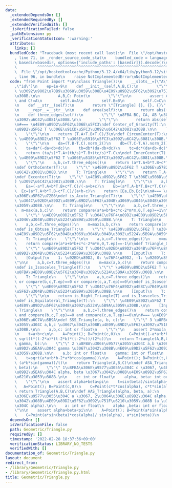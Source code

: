 ```yaml
---
data:
  _extendedDependsOn: []
  _extendedRequiredBy: []
  _extendedVerifiedWith: []
  _isVerificationFailed: false
  _pathExtension: py
  _verificationStatusIcon: ':warning:'
  attributes:
    links: []
  bundledCode: "Traceback (most recent call last):\n  File \"/opt/hostedtoolcache/Python/3.12.4/x64/lib/python3.12/site-packages/onlinejudge_verify/documentation/build.py\"\
    , line 71, in _render_source_code_stat\n    bundled_code = language.bundle(stat.path,\
    \ basedir=basedir, options={'include_paths': [basedir]}).decode()\n          \
    \         ^^^^^^^^^^^^^^^^^^^^^^^^^^^^^^^^^^^^^^^^^^^^^^^^^^^^^^^^^^^^^^^^^^^^^^^^^^^^^^^^^\n\
    \  File \"/opt/hostedtoolcache/Python/3.12.4/x64/lib/python3.12/site-packages/onlinejudge_verify/languages/python.py\"\
    , line 96, in bundle\n    raise NotImplementedError\nNotImplementedError\n"
  code: "from Point import *\n\nclass Triangle():\n    __slots__=[\"A\",\"B\",\"C\"\
    ,\"id\"]\n    ep=1e-9\n    def __init__(self,A,B,C):\n        \"\"\" 3\u70B9 A,B,C\
    \ \u3092\u9802\u70B9\u3068\u3059\u308B\u4E09\u89D2\u5F62\u3092\u751F\u6210\u3059\
    \u308B.\n\n        A,B,C: Point\n        \"\"\"\n\n        assert A!=B and B!=C\
    \ and C!=A\n        self.A=A\n        self.B=B\n        self.C=C\n        self.id=6\n\
    \n    def __str__(self):\n        return \"[Triangle] {}, {}, {}\".format(self.A,self.B,self.C)\n\
    \n    __repr__=__str__\n\n    def area(self):\n        return abs((self.B-self.A).det(self.C-self.A)/2)\n\
    \n    def three_edges(self):\n        \"\"\" \u8FBA BC, CA, AB \u306E\u9577\u3055\
    \u3092\u6C42\u3081\u308B.\n\n        \"\"\"\n        return abs(self.B-self.C),abs(self.C-self.A),abs(self.A-self.B)\n\
    \n#=== \u4E09\u89D2\u5F62\u306E\u5FC3\ndef Center_of_Gravity(T):\n    \"\"\" \u4E09\
    \u89D2\u5F62 T \u306E\u91CD\u5FC3\u3092\u6C42\u3081\u308B.\n\n    T: Triangle\n\
    \    \"\"\"\n\n    return (T.A+T.B+T.C)/3\n\ndef CircumCenter(T):\n    \"\"\"\
    \ \u4E09\u89D2\u5F62 T \u306E\u5916\u5FC3\u3092\u6C42\u3081\u308B.\n\n    T: Triangle\n\
    \    \"\"\"\n\n    da=(T.B-T.C).norm_2()\n    db=(T.C-T.A).norm_2()\n    dc=(T.A-T.B).norm_2()\n\
    \    ta=da*(-da+db+dc)\n    tb=db*(da-db+dc)\n    tc=dc*(da+db-dc)\n    s=ta+tb+tc\n\
    \    return (ta/s)*T.A+(tb/s)*T.B+(tc/s)*T.C\n\ndef InnerCenter(T):\n    \"\"\"\
    \ \u4E09\u89D2\u5F62 T \u306E\u5185\u5FC3\u3092\u6C42\u3081\u308B.\n\n    T: Triangle\n\
    \    \"\"\"\n    a,b,c=T.three_edges()\n    return (a*T.A+b*T.B+c*T.C)/(a+b+c)\n\
    \ndef OrthoCenter(T):\n    \"\"\" \u4E09\u89D2\u5F62 T \u306E\u5782\u5FC3\u3092\
    \u6C42\u3081\u308B.\n\n    T: Triangle\n    \"\"\"\n    return T.A+T.B+T.C-2*CircumCenter(T)\n\
    \ndef Excenter(T):\n    \"\"\" \u4E09\u89D2\u5F62 T \u306E\u508D\u5FC3 (3\u500B\
    ) \u3092\u6C42\u3081\u308B.\n\n    T: Triangle\n    \"\"\"\n    a,b,c=T.three_edges()\n\
    \    Ea=(-a*T.A+b*T.B+c*T.C)/(-a+b+c)\n    Eb=(a*T.A-b*T.B+c*T.C)/(a-b+c)\n  \
    \  Ec=(a*T.A+b*T.B-c*T.C)/(a+b-c)\n    return [Ea,Eb,Ec]\n\n#=== \u4E09\u89D2\u5F62\
    \u306E\u5F62\u72B6\ndef is_Acute_Triangle(T):\n    \"\"\" \u4E09\u89D2\u5F62 T\
    \ \u304C\u92ED\u89D2\u4E09\u89D2\u5F62\u304B\u3069\u3046\u304B\u3092\u5224\u5B9A\
    \u3059\u308B.\n\n    T: Triangle\n    \"\"\"\n\n    a,b,c=T.three_edges()\n  \
    \  m=max(a,b,c)\n    return compare(a*a+b*b+c*c-2*m*m,0,T.ep)==1\n\ndef is_Right_Triangle(T):\n\
    \    \"\"\" \u4E09\u89D2\u5F62 T \u304C\u76F4\u89D2\u4E09\u89D2\u5F62\u304B\u3069\
    \u3046\u304B\u3092\u5224\u5B9A\u3059\u308B.\n\n    T: Triangle\n    \"\"\"\n\n\
    \    a,b,c=T.three_edges()\n    m=max(a,b,c)\n    return compare(a*a+b*b+c*c-2*m*m,0,T.ep)==0\n\
    \ndef is_Obtuse_Triangle(T):\n    \"\"\" \u4E09\u89D2\u5F62 T \u304C\u920D\u89D2\
    \u4E09\u89D2\u5F62\u304B\u3069\u3046\u304B\u3092\u5224\u5B9A\u3059\u308B.\n\n\
    \    T: Triangle\n    \"\"\"\n\n    a,b,c=T.three_edges()\n    m=max(a,b,c)\n\
    \    return compare(a*a+b*b+c*c-2*m*m,0,T.ep)==-1\n\ndef Triangle_Division_by_Angle(T):\n\
    \    \"\"\" \u4E09\u89D2\u5F62 T \u304C\u92ED\u89D2\u304B\u76F4\u89D2\u304B\u920D\
    \u89D2\u304B\u3092\u5224\u5B9A\u3059\u308B.\n\n    [Input]\n    T: Triangle\n\n\
    \    [Output]\n    1: \u92ED\u89D2, 0: \u76F4\u89D2, -1: \u920D\u89D2\n    \"\"\
    \"\n\n    a,b,c=T.three_edges()\n    m=max(a,b,c)\n    return compare(a*a+b*b+c*c-2*m*m,0,T.ep)\n\
    \ndef is_Isosceles_Triangle(T):\n    \"\"\" \u4E09\u89D2\u5F62 T \u304C\u4E8C\u7B49\
    \u8FBA\u4E09\u89D2\u5F62\u304B\u3092\u5224\u5B9A\u3059\u308B.\n\n    [Input]\n\
    \    T: Triangle\n    \"\"\"\n\n    a,b,c=T.three_edges()\n    return compare(a,b,T.ep)==0\
    \ or compare(b,c,T.ep)==0 or compare(c,a,T.ep)==0\n\ndef is_Isosceles_Right_Triangle(T):\n\
    \    \"\"\" \u4E09\u89D2\u5F62 T \u304C\u76F4\u89D2\u4E8C\u7B49\u8FBA\u4E09\u89D2\
    \u5F62\u304B\u3092\u5224\u5B9A\u3059\u308B.\n\n    [Input]\n    T: Triangle\n\
    \    \"\"\"\n\n    return is_Right_Triangle(T) and is_Isosceles_Triangle(T)\n\n\
    \ndef is_Equilateral_Triangle(T):\n    \"\"\" \u4E09\u89D2\u5F62 T \u304C\u6B63\
    \u4E09\u89D2\u5F62\u304B\u3092\u5224\u5B9A\u3059\u308B.\n\n    [Input]\n    T:\
    \ Triangle\n    \"\"\"\n\n    a,b,c=T.three_edges()\n    return compare(a,b,T.ep)==0\
    \ and compare(b,c,T.ep)==0 and compare(c,a,T.ep)==0\n\n#=== \u4E09\u89D2\u5F62\
    \u306E\u6C7A\u5B9A\ndef SSS_Triangle(a, b, c):\n    \"\"\" 3 \u8FBA\u306E\u9577\
    \u3055\u304C a,b,c \u3067\u3042\u308B\u4E09\u89D2\u5F62\u3092\u751F\u6210\u3059\
    \u308B.\n\n    a,b,c: int or float\n    \"\"\"\n    assert 2*max(a,b,c)<a+b+c\n\
    \n    t=a+b+c\n\n    A=Point(); B=Point(c,0)\n    C=Point((-a*a+b*b+c*c)/(2*c),\
    \ sqrt(t*(t-2*a)*(t-2*b)*(t-2*c))/(2*c))\n    return Triangle(A,B,C)\n\ndef SAS_Triangle(a,\
    \ gamma, b):\n    \"\"\" 2 \u8FBA\u306E\u9577\u3055\u304C a,b \u3067 ,\u9593\u306E\
    \u89D2\u5EA6\u304C gamma \u3067\u3042\u308B\u4E09\u89D2\u5F62\u3092\u751F\u6210\
    \u3059\u308B.\n\n    a,b: int or float\n    gamma: int or float\n    \"\"\"\n\n\
    \    t=sqrt(a*a+b*b-2*a*b*cos(gamma))\n\n    A=Point(); B=Point(t,0)\n    C=Point((b*b-a*b*cos(gamma))/t,\
    \ (a*b*sin(gamma))/t)\n    return Triangle(A,B,C)\n\ndef ASA_Triangle(alpha ,c,\
    \ beta):\n    \"\"\" 1\u8FBA\u306E\u9577\u3055\u304C c \u3067, \u4E21\u7AEF\u306E\
    \u89D2\u5EA6\u304C alpha, beta \u3067\u3042\u308B\u4E09\u89D2\u5F62\u3092\u751F\
    \u6210\u3059\u308B.\n\n    c: int or float\n    alpha, beta: int or float (alpha+beta<pi)\n\
    \    \"\"\"\n\n    assert alpha+beta<pi\n    t=sin(beta)/sin(alpha+beta)\n\n \
    \   A=Point(); B=Point(c,0)\n    C=Point(c*t*cos(alpha), c*t*sin(alpha))\n   \
    \ return Triangle(A,B,C)\n\ndef AAS_Triangle(alpha, beta, a):\n    \"\"\" 1\u8FBA\
    \u306E\u9577\u3055\u304C a \u3067, 2\u3064\u306E\u89D2\u304C alpha, beta \u3067\
    \u3042\u308B\u4E09\u89D2\u5F62\u3092\u751F\u6210\u3059\u308B (a \u306E\u5BFE\u89D2\
    \u304C alpha).\n\n    a: int or float\n    alpha ,beta: int or float\n    \"\"\
    \"\n\n    assert alpha+beta<pi\n\n    A=Point(); B=Point(a*sin(alpha+beta)/sin(alpha),0)\n\
    \    C=Point(a*sin(beta)*cos(alpha)/ sin(alpha), a*sin(beta))\n    return Triangle(A,B,C)\n"
  dependsOn: []
  isVerificationFile: false
  path: Geometric/Triangle.py
  requiredBy: []
  timestamp: '2022-02-28 18:37:36+09:00'
  verificationStatus: LIBRARY_NO_TESTS
  verifiedWith: []
documentation_of: Geometric/Triangle.py
layout: document
redirect_from:
- /library/Geometric/Triangle.py
- /library/Geometric/Triangle.py.html
title: Geometric/Triangle.py
---
```

